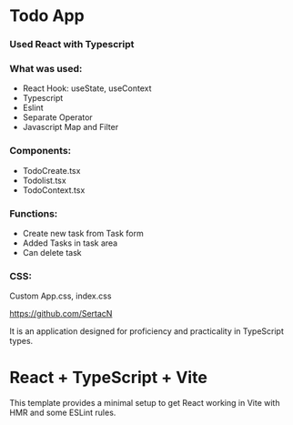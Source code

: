 <h1>Todo App</h1>

<h3>Used React with Typescript</h3>

<h3>What was used:</h3>

- React Hook: useState, useContext
- Typescript
- Eslint
- Separate Operator
- Javascript Map and Filter

<h3>Components:</h3>

- TodoCreate.tsx
- Todolist.tsx
- TodoContext.tsx

<h3>Functions:</h3>

- Create new task from Task form
- Added Tasks in task area
- Can delete task

<h3>CSS:</h3>
<p>
Custom App.css, index.css
</p>

https://github.com/SertacN

It is an application designed for proficiency and practicality in TypeScript types.

# React + TypeScript + Vite

This template provides a minimal setup to get React working in Vite with HMR and some ESLint rules.
